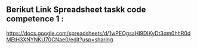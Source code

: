 ## Berikut Link Spreadsheet taskk code competence 1 :

https://docs.google.com/spreadsheets/d/1wPEOgsaHI9DIKyDt3qm0hhR0dMEtH3XNYNKU70CNae0/edit?usp=sharing